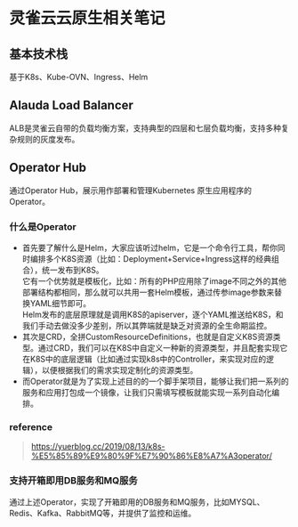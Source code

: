 # 灵雀云云原生相关笔记

## 基本技术栈
基于K8s、Kube-OVN、Ingress、Helm

## Alauda Load Balancer
ALB是灵雀云自带的负载均衡方案，支持典型的四层和七层负载均衡，支持多种复杂规则的灰度发布。

## Operator Hub
通过Operator Hub，展示用作部署和管理Kubernetes 原生应用程序的Operator。
### 什么是Operator
+ 首先要了解什么是Helm，大家应该听过helm，它是一个命令行工具，帮你同时编排多个K8S资源（比如：Deployment+Service+Ingress这样的经典组合），统一发布到K8S。   
它有一个优势就是模板化，比如：所有的PHP应用除了image不同之外的其他部署结构都相同，那么就可以共用一套Helm模板，通过传参image参数来替换YAML细节即可。  
Helm发布的底层原理就是调用K8S的apiserver，逐个YAML推送给K8S，和我们手动去做没多少差别，所以其弊端就是缺乏对资源的全生命期监控。
+ 其次是CRD，全拼CustomResourceDefinitions，也就是自定义K8S资源类型。通过CRD，我们可以在K8S中自定义一种新的资源类型，并且配套实现它在K8S中的底层逻辑（比如通过实现k8s中的Controller，来实现对应的逻辑），以便根据我们的需求实现定制化的资源类型。
+ 而Operator就是为了实现上述目的的一个脚手架项目，能够让我们把一系列的服务和应用打包成一个镜像，让我们只需填写模板就能实现一系列自动化编排。

### reference
> https://yuerblog.cc/2019/08/13/k8s-%E5%85%89%E9%80%9F%E7%90%86%E8%A7%A3operator/


### 支持开箱即用DB服务和MQ服务
通过上述Operator，实现了开箱即用的DB服务和MQ服务，比如MYSQL、Redis、Kafka、RabbitMQ等，并提供了监控和运维。